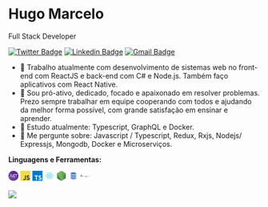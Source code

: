 # Hugo Marcelo 

Full Stack Developer

[![Twitter Badge](https://img.shields.io/badge/-Twitter-1ca0f1?style=flat-square&labelColor=1ca0f1&logo=twitter&logoColor=white&link=https://twitter.com/zhugom)](https://twitter.com/zhugom) [![Linkedin Badge](https://img.shields.io/badge/-Linkedin-blue?style=flat-square&logo=Linkedin&logoColor=white&link=https://www.linkedin.com/in/hugo-marcelo-dev/)](https://www.linkedin.com/in/hugo-marcelo-dev/)
[![Gmail Badge](https://img.shields.io/badge/-Gmail-c14438?style=flat-square&logo=Gmail&logoColor=white&link=mailto:hugomarcelo91@gmail.com)](mailto:hugomarcelo91@gmail.com)

- 🔭 Trabalho atualmente com desenvolvimento de sistemas web no front-end com ReactJS e back-end com C# e Node.js. Também faço aplicativos com React Native.
- 👯 Sou pró-ativo, dedicado, focado e apaixonado em resolver problemas. Prezo sempre trabalhar em equipe cooperando com todos e ajudando da melhor forma possível, com grande satisfação em ensinar e aprender.
- 🌱 Estudo atualmente: Typescript, GraphQL e Docker.
- 💬 Me pergunte sobre: Javascript / Typescript, Redux, Rxjs, Nodejs/ Expressjs, Mongodb, Docker e Microserviços.

**Linguagens e Ferramentas:**  

<code><img height="20" src="https://raw.githubusercontent.com/github/explore/80688e429a7d4ef2fca1e82350fe8e3517d3494d/topics/dotnet/dotnet.png"></code>
<code><img height="20" src="https://raw.githubusercontent.com/github/explore/80688e429a7d4ef2fca1e82350fe8e3517d3494d/topics/javascript/javascript.png"></code>
<code><img height="20" src="https://raw.githubusercontent.com/github/explore/80688e429a7d4ef2fca1e82350fe8e3517d3494d/topics/typescript/typescript.png"></code>
<code><img height="20" src="https://raw.githubusercontent.com/github/explore/80688e429a7d4ef2fca1e82350fe8e3517d3494d/topics/react/react.png"></code>
<code><img height="20" src="https://raw.githubusercontent.com/github/explore/80688e429a7d4ef2fca1e82350fe8e3517d3494d/topics/nodejs/nodejs.png"></code>
<code><img height="20" src="https://raw.githubusercontent.com/github/explore/80688e429a7d4ef2fca1e82350fe8e3517d3494d/topics/sql/sql.png"></code>
<code><img height="20" src="https://raw.githubusercontent.com/github/explore/80688e429a7d4ef2fca1e82350fe8e3517d3494d/topics/mongodb/mongodb.png"></code>

<img align='center' src="https://github-readme-stats.vercel.app/api?username=hugo-marcelo&show_icons=true&theme=dracula">
